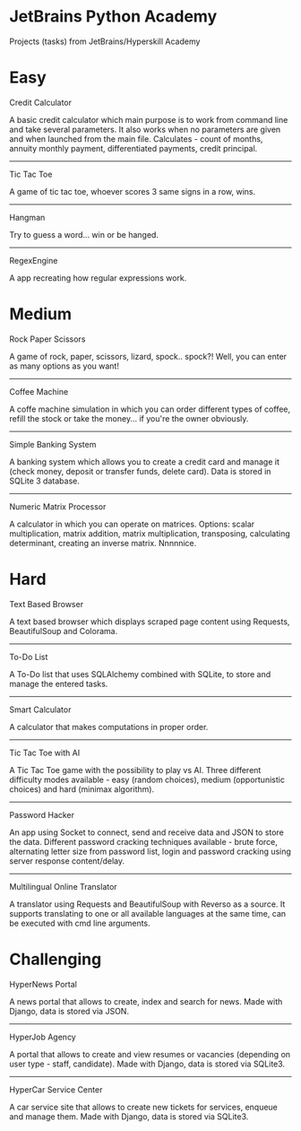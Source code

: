# JetBrains Python Academy
Projects (tasks) from JetBrains/Hyperskill Academy

# Easy

Credit Calculator

A basic credit calculator which main purpose is to work from command line and take several parameters.
It also works when no parameters are given and when launched from the main file.
Calculates - count of months, annuity monthly payment, differentiated payments, credit principal.

---

Tic Tac Toe

A game of tic tac toe, whoever scores 3 same signs in a row, wins.

---

Hangman

Try to guess a word... win or be hanged.

---

RegexEngine

A app recreating how regular expressions work.

# Medium

Rock Paper Scissors

A game of rock, paper, scissors, lizard, spock.. 
 spock?! Well, you can enter as many options as you want! 

---

Coffee Machine

A coffe machine simulation in which you can order different types of coffee, 
refill the stock or take the money... if you're the owner obviously.
 
---

Simple Banking System

A banking system which allows you to create a credit card and manage it (check money, deposit or transfer funds, delete card). 
Data is stored in SQLite 3 database.
 
---

Numeric Matrix Processor

A calculator in which you can operate on matrices. 
Options: scalar multiplication, matrix addition, matrix multiplication, transposing, calculating determinant, creating an inverse matrix. 
Nnnnnice.

# Hard

Text Based Browser

A text based browser which displays scraped page content using Requests, BeautifulSoup and Colorama.
 
---

To-Do List

A To-Do list that uses SQLAlchemy combined with SQLite, to store and manage the entered tasks.

---

Smart Calculator

A calculator that makes computations in proper order. 

---

Tic Tac Toe with AI

A Tic Tac Toe game with the possibility to play vs AI. 
Three different difficulty modes available - easy (random choices), medium (opportunistic choices) and hard (minimax algorithm). 

---

Password Hacker

An app using Socket to connect, send and receive data and JSON to store the data. Different password cracking techniques available - brute force, alternating letter size from password list, login and password cracking using server response content/delay.  

---

Multilingual Online Translator

A translator using Requests and BeautifulSoup with Reverso as a source. It supports translating to one or all available languages at the same time, can be executed with cmd line arguments.

# Challenging

HyperNews Portal

A news portal that allows to create, index and search for news. Made with Django, data is stored via JSON.

---

HyperJob Agency

A portal that allows to create and view resumes or vacancies (depending on user type - staff, candidate). Made with Django, data is stored via SQLite3.

---

HyperCar Service Center

A car service site that allows to create new tickets for services, enqueue and manage them. Made with Django, data is stored via SQLite3.
